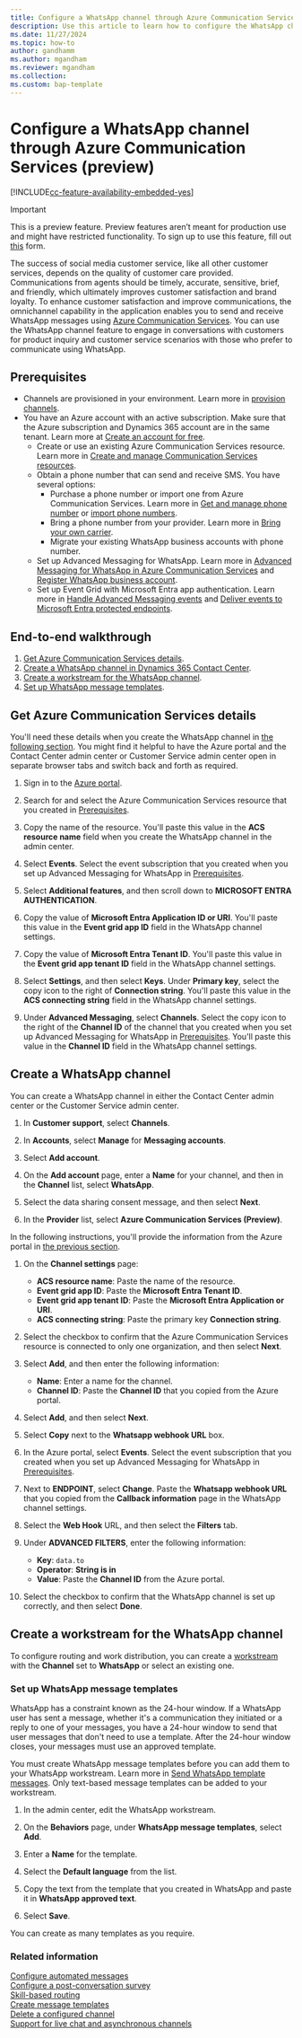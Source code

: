 ```yaml
---
title: Configure a WhatsApp channel through Azure Communication Services (preview)
description: Use this article to learn how to configure the WhatsApp channel through Azure Communication Services.
ms.date: 11/27/2024
ms.topic: how-to
author: gandhamm
ms.author: mgandham
ms.reviewer: mgandham
ms.collection:
ms.custom: bap-template
---
```


# Configure a WhatsApp channel through Azure Communication Services (preview)

[!INCLUDE[cc-feature-availability-embedded-yes](../includes/cc-feature-availability-embedded-yes.md)]

> [!IMPORTANT]
> This is a preview feature.
> Preview features aren’t meant for production use and might have restricted functionality. To sign up to use this feature, fill out [this](https://forms.office.com/r/xu3K2hDic1) form.

The success of social media customer service, like all other customer services, depends on the quality of customer care provided. Communications from agents should be timely, accurate, sensitive, brief, and friendly, which ultimately improves customer satisfaction and brand loyalty. To enhance customer satisfaction and improve communications, the omnichannel capability in the application enables you to send and receive WhatsApp messages using [Azure Communication Services](/azure/communication-services). You can use the WhatsApp channel feature to engage in conversations with customers for product inquiry and customer service scenarios with those who prefer to communicate using WhatsApp. 


## Prerequisites

- Channels are provisioned in your environment. Learn more in [provision channels](../implement/provision-channels.md).
- You have an Azure account with an active subscription. Make sure that the Azure subscription and Dynamics 365 account are in the same tenant. Learn more at [Create an account for free](https://azure.microsoft.com/pricing/purchase-options/azure-account).
   - Create or use an existing Azure Communication Services resource. Learn more in [Create and manage Communication Services resources](/azure/communication-services/quickstarts/create-communication-resource).
    - Obtain a phone number that can send and receive SMS. You have several options:
       - Purchase a phone number or import one from Azure Communication Services. Learn more in [Get and manage phone number](/azure/communication-services/quickstarts/telephony/get-phone-number) or [import phone numbers](/dynamics365/customer-service/administer/voice-channel-sync-from-acs?context=/dynamics365/contact-center/context/administer-context).
       - Bring a phone number from your provider. Learn more in [Bring your own carrier](/dynamics365/customer-service/administer/voice-channel-bring-your-own-number?context=/dynamics365/contact-center/context/administer-context).
       -    Migrate your existing WhatsApp business accounts with phone number.
   - Set up Advanced Messaging for WhatsApp. Learn more in [Advanced Messaging for WhatsApp in Azure Communication Services](/azure/communication-services/concepts/advanced-messaging/whatsapp/whatsapp-overview) and [Register WhatsApp business account](/azure/communication-services/quickstarts/advanced-messaging/whatsapp/connect-whatsapp-business-account).
   - Set up Event Grid with Microsoft Entra app authentication. Learn more in [Handle Advanced Messaging events](/azure/communication-services/quickstarts/advanced-messaging/whatsapp/handle-advanced-messaging-events) and [Deliver events to Microsoft Entra protected endpoints](/azure/event-grid/secure-webhook-delivery).

## End-to-end walkthrough

1. [Get Azure Communication Services details](#get-azure-communication-services-details).
1. [Create a WhatsApp channel in Dynamics 365 Contact Center](#create-a-whatsapp-channel).
1. [Create a workstream for the WhatsApp channel](#create-a-workstream-for-the-whatsapp-channel).
1. [Set up WhatsApp message templates](#set-up-whatsapp-message-templates).


## Get Azure Communication Services details

You'll need these details when you create the WhatsApp channel in [the following section](#create-a-whatsapp-channel). You might find it helpful to have the Azure portal and the Contact Center admin center or Customer Service admin center open in separate browser tabs and switch back and forth as required.
   
1. Sign in to the [Azure portal](https://ms.portal.azure.com/).

1. Search for and select the Azure Communication Services resource that you created in [Prerequisites](#prerequisites).
 
1. Copy the name of the resource. You'll paste this value in the **ACS resource name** field when you create the WhatsApp channel in the admin center.

1. Select **Events**. Select the event subscription that you created when you set up Advanced Messaging for WhatsApp in [Prerequisites](#prerequisites).

1. Select **Additional features**, and then scroll down to **MICROSOFT ENTRA AUTHENTICATION**.

1. Copy the value of **Microsoft Entra Application ID or URI**. You'll paste this value in the **Event grid app ID** field in the WhatsApp channel settings.

1. Copy the value of **Microsoft Entra Tenant ID**. You'll paste this value in the **Event grid app tenant ID** field in the WhatsApp channel settings.

1. Select **Settings**, and then select **Keys**. Under **Primary key**, select the copy icon to the right of **Connection string**. You'll paste this value in the **ACS connecting string** field in the WhatsApp channel settings.

1. Under **Advanced Messaging**, select **Channels**. Select the copy icon to the right of the **Channel ID** of the channel that you created when you set up Advanced Messaging for WhatsApp in [Prerequisites](#prerequisites). You'll paste this value in the **Channel ID** field in the WhatsApp channel settings.

## Create a WhatsApp channel

You can create a WhatsApp channel in either the Contact Center admin center or the Customer Service admin center.

1. In **Customer support**, select **Channels**.

1. In **Accounts**, select **Manage** for **Messaging accounts**.

1. Select **Add account**.

1. On the **Add account** page, enter a **Name** for your channel, and then in the **Channel** list, select **WhatsApp**.

1. Select the data sharing consent message, and then select **Next**.

1. In the **Provider** list, select **Azure Communication Services (Preview)**.

In the following instructions, you'll provide the information from the Azure portal in [the previous section](#get-azure-communication-services-details).

1. On the **Channel settings** page:

   - **ACS resource name**: Paste the name of the resource.
   - **Event grid app ID**: Paste the **Microsoft Entra Tenant ID**.
   - **Event grid app tenant ID**: Paste the **Microsoft Entra Application or URI**.
   - **ACS connecting string**: Paste the primary key **Connection string**.

1. Select the checkbox to confirm that the Azure Communication Services resource is connected to only one organization, and then select **Next**.

1. Select **Add**, and then enter the following information:

   - **Name**: Enter a name for the channel.
   - **Channel ID**: Paste the **Channel ID** that you copied from the Azure portal.

1. Select **Add**, and then select **Next**.

1. Select **Copy** next to the **Whatsapp webhook URL** box.

1. In the Azure portal, select **Events**. Select the event subscription that you created when you set up Advanced Messaging for WhatsApp in [Prerequisites](#prerequisites).

1. Next to **ENDPOINT**, select **Change**. Paste the **Whatsapp webhook URL** that you copied from the **Callback information** page in the WhatsApp channel settings.

1. Select the **Web Hook** URL, and then select the **Filters** tab.

1. Under **ADVANCED FILTERS**, enter the following information:

   - **Key**: `data.to`
   - **Operator**: **String is in**
   - **Value**: Paste the **Channel ID** from the Azure portal.

1. Select the checkbox to confirm that the WhatsApp channel is set up correctly, and then select **Done**.
               
## Create a workstream for the WhatsApp channel

To configure routing and work distribution, you can create a [workstream](/dynamics365/customer-service/administer/create-workstreams?context=/dynamics365/contact-center/context/administer-context) with the **Channel** set to **WhatsApp** or select an existing one.

### Set up WhatsApp message templates

WhatsApp has a constraint known as the 24-hour window. If a WhatsApp user has sent a message, whether it's a communication they initiated or a reply to one of your messages, you have a 24-hour window to send that user messages that don't need to use a template. After the 24-hour window closes, your messages must use an approved template.

You must create WhatsApp message templates before you can add them to your WhatsApp workstream. Learn more in [Send WhatsApp template messages](/azure/communication-services/concepts/advanced-messaging/whatsapp/template-messages). Only text-based message templates can be added to your workstream.

1. In the admin center, edit the WhatsApp workstream.

1. On the **Behaviors** page, under **WhatsApp message templates**, select **Add**.

1. Enter a **Name** for the template.

1. Select the **Default language** from the list.

1. Copy the text from the template that you created in WhatsApp and paste it in **WhatsApp approved text**.

1. Select **Save**.

You can create as many templates as you require.

### Related information

[Configure automated messages](/dynamics365/customer-service/administer/configure-automated-message?context=/dynamics365/contact-center/context/administer-context)   
[Configure a post-conversation survey](/dynamics365/customer-service/administer/configure-post-conversation-survey?context=/dynamics365/contact-center/context/administer-context)  
[Skill-based routing](/dynamics365/customer-service/administer/overview-skill-work-distribution?context=/dynamics365/contact-center/context/administer-context)   
[Create message templates](/dynamics365/customer-service/administer/create-message-templates?context=/dynamics365/contact-center/context/administer-context)   
[Delete a configured channel](/dynamics365/customer-service/administer/delete-channel?context=/dynamics365/contact-center/context/administer-context)   
[Support for live chat and asynchronous channels](/dynamics365/customer-service/administer/card-support-in-channels?context=/dynamics365/card-support-in-channels/context/administer-context)   


